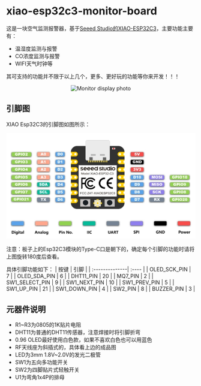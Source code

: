 # xiao-esp32c3-monitor-board
这是一块空气监测报警器，基于[Seeed Studio的XIAO-ESP32C3](https://www.seeedstudio.com/Seeed-XIAO-ESP32C3-p-5431.html)，主要功能主要有：
- 温湿度监测与报警
- CO浓度监测与报警
- WIFI天气时钟等

其可支持的功能并不限于以上几个，更多、更好玩的功能等你来开发！！！

<p align="center">
  <img src="https://github.com/yusuhua/xiao-esp32c3-monitor-board/blob/main/image/monitor.jpg" alt="Monitor display photo"/>
</p>

## 引脚图
XIAO Esp32C3的引脚图如图所示：

<p align="center">
  <img src="https://github.com/yusuhua/xiao-esp32c3-monitor-board/blob/main/image/pinout.png" alt="Esp32C3 pinout photo"/>
</p>

注意：板子上的Esp32C3模块的Type-C口是朝下的，确定每个引脚的功能时请将上图旋转180度后查看。

具体引脚功能如下：
| 按键           | 引脚   |
| :--------------| :---- |
| OLED_SCK_PIN   | 7     |
| OLED_SDA_PIN   | 6     |
| DHT11_PIN      | 20    |
| MQ7_PIN        | 2     |
| SW1_SELECT_PIN | 9     |
| SW1_NEXT_PIN   | 10    |
| SW1_PREV_PIN   | 5     |
| SW1_UP_PIN     | 21    |
| SW1_DOWN_PIN   | 4     |
| SW2_PIN        | 8     |
| BUZZER_PIN     | 3     |

## 元器件说明
- R1~R3为0805的1K贴片电阻
- DHT11为普通的DHT11传感器，注意焊接时将引脚折弯
- 0.96 OLED最好使用白色款，如果不喜欢白色也可以用蓝色
- RF天线座为斜插式的，具体看上边的成品图
- LED为3mm 1.8V~2.0V的发光二极管
- SW1为五向多功能开关
- SW2为四脚贴片式轻触开关
- U1为弯角1x4P的排母
